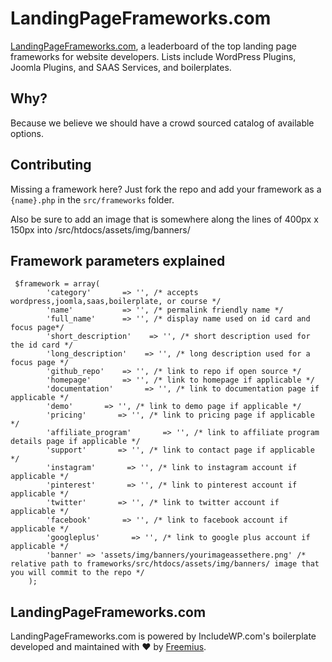# LandingPageFrameworks.com

[LandingPageFrameworks.com](LandingPageFrameworks.com), a leaderboard of the top landing page frameworks for website developers. Lists include WordPress Plugins, Joomla Plugins, and SAAS Services, and boilerplates.

## Why?

Because we believe we should have a crowd sourced catalog of available options.

## Contributing

Missing a framework here? Just fork the repo and add your framework
as a `{name}.php` in the `src/frameworks` folder.

Also be sure to add an image that is somewhere along the lines of 400px x 150px into /src/htdocs/assets/img/banners/

## Framework parameters explained

```
 $framework = array(
        'category'       => '', /* accepts wordpress,joomla,saas,boilerplate, or course */
        'name'           => '', /* permalink friendly name */
        'full_name'      => '', /* display name used on id card and focus page*/
        'short_description'    => '', /* short description used for the id card */
        'long_description'    => '', /* long description used for a focus page */
        'github_repo'    => '', /* link to repo if open source */
        'homepage'       => '', /* link to homepage if applicable */
        'documentation'       => '', /* link to documentation page if applicable */
        'demo'       => '', /* link to demo page if applicable */
        'pricing'       => '', /* link to pricing page if applicable */
        'affiliate_program'       => '', /* link to affiliate program details page if applicable */
        'support'       => '', /* link to contact page if applicable */
        'instagram'       => '', /* link to instagram account if applicable */
        'pinterest'       => '', /* link to pinterest account if applicable */
        'twitter'       => '', /* link to twitter account if applicable */
        'facebook'       => '', /* link to facebook account if applicable */
        'googleplus'       => '', /* link to google plus account if applicable */
        'banner' => 'assets/img/banners/yourimageassethere.png' /* relative path to frameworks/src/htdocs/assets/img/banners/ image that you will commit to the repo */
    );
```

## LandingPageFrameworks.com

LandingPageFrameworks.com is powered by IncludeWP.com's boilerplate developed and maintained with ❤ by [Freemius](https://freemius.com).
